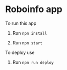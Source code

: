 # Roboinfo app
To run this app
1. Run `npm install`

2. Run `npm start`

To deploy use
1. Run `npm run deploy`
